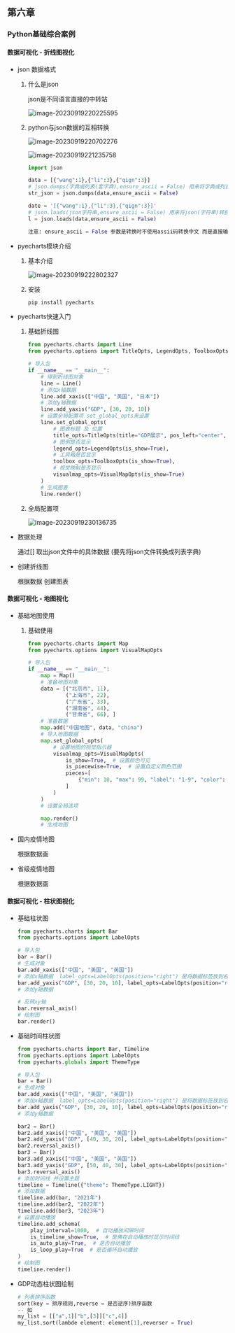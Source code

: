 ## 第六章

### Python基础综合案例

#### 数据可视化 - 折线图视化

* json 数据格式

  1. 什么是json 

     json是不同语言直接的中转站

     ![image-20230919220225595](img\image-20230919220225595.png)

  2. python与json数据的互相转换

     ![image-20230919220702276](img\image-20230919220702276.png)

     ![image-20230919221235758](img\image-20230919221235758.png)

     ```python
     import json
     
     data = [{"wang":1},{"li":3},{"qign":3}]
     # json.dumps(字典或列表(套字典),ensure_ascii = False) 用来将字典或列表转换成字符串(json)
     str_json = json.dumps(data,ensure_ascii = False) 
     
     date = '[{"wang":1},{"li":3},{"qign":3}]'
     # json.loads(json字符串,ensure_ascii = False) 用来将json(字符串)转换成字典或列表
     l = json.loads(data,ensure_ascii = False)
     
     注意: ensure_ascii = False 参数是转换时不使用assii码转换中文 而是直接输出出去 如果为true 则中文转换成unicode字符 使用该参数保证中文的正常显示
     
     ```

     

* pyecharts模块介绍

  1. 基本介绍

     ![image-20230919222802327](img\image-20230919222802327.png)

  2. 安装

     ```python
     pip install pyecharts
     ```

* pyecharts快速入门

  1. 基础折线图

     ```python
     from pyecharts.charts import Line
     from pyecharts.options import TitleOpts, LegendOpts, ToolboxOpts, VisualMapOpts
     
     # 导入包
     if __name__ == "__main__":
         # 得到折线图对象
         line = Line()
         # 添加x轴数据
         line.add_xaxis(["中国", "美国", "日本"])
         # 添加y轴数据
         line.add_yaxis("GDP", [30, 20, 10])
         # 设置全局配置项 set_global_opts来设置
         line.set_global_opts(
             # 图表标题 及 位置
             title_opts=TitleOpts(title="GDP展示", pos_left="center", pos_bottom="1"),
             # 图例是否显示
             legend_opts=LegendOpts(is_show=True),
             # 工具箱是否显示
             toolbox_opts=ToolboxOpts(is_show=True),
             # 视觉映射是否显示
             visualmap_opts=VisualMapOpts(is_show=True)
         )
         # 生成图表
         line.render()
     ```

  2. 全局配置项

     ![image-20230919230136735](img\image-20230919230136735.png)

* 数据处理

  通过[] 取出json文件中的具体数据  (要先将json文件转换成列表字典)

* 创建折线图  

  根据数据 创建图表

#### 数据可视化 - 地图视化

* 基础地图使用

  1. 基础使用

     ```python
     from pyecharts.charts import Map
     from pyecharts.options import VisualMapOpts
     
     # 导入包
     if __name__ == "__main__":
         map = Map()
         # 准备地图对象
         data = [("北京市", 11),
                 ("上海市", 22),
                 ("广东省", 33),
                 ("湖南省", 44),
                 ("甘肃省", 66), ]
         # 准备数据
         map.add("中国地图", data, "china")
         # 导入地图数据
         map.set_global_opts(
             # 设置地图的视觉指示器
             visualmap_opts=VisualMapOpts(
                 is_show=True,  # 设置颜色可见
                 is_piecewise=True,  # 设置自定义颜色范围
                 pieces=[
                     {"min": 10, "max": 99, "label": "1-9", "color": "#CCFFFF"}
                 ]
             )
         )
         # 设置全局选项
     
         map.render()
         # 生成地图
     
     ```

     

* 国内疫情地图

  根据数据画

* 省级疫情地图

  根据数据画

#### 数据可视化 - 柱状图视化

* 基础柱状图

  ```python
  from pyecharts.charts import Bar
  from pyecharts.options import LabelOpts
  
  # 导入包
  bar = Bar()
  # 生成对象
  bar.add_xaxis(["中国", "美国", "英国"])
  # 添加x轴数据  label_opts=LabelOpts(position="right") 是将数据标签放到右侧
  bar.add_yaxis("GDP", [30, 20, 10], label_opts=LabelOpts(position="right"))
  # 添加y轴数据
  
  # 反转xy轴
  bar.reversal_axis()
  # 绘制图
  bar.render()
  ```

* 基础时间柱状图

  ```python
  from pyecharts.charts import Bar, Timeline
  from pyecharts.options import LabelOpts
  from pyecharts.globals import ThemeType
  
  # 导入包
  bar = Bar()
  # 生成对象
  bar.add_xaxis(["中国", "美国", "英国"])
  # 添加x轴数据  label_opts=LabelOpts(position="right") 是将数据标签放到右侧
  bar.add_yaxis("GDP", [30, 20, 10], label_opts=LabelOpts(position="right"))
  # 添加y轴数据
  
  bar2 = Bar()
  bar2.add_xaxis(["中国", "美国", "英国"])
  bar2.add_yaxis("GDP", [40, 30, 20], label_opts=LabelOpts(position="right"))
  bar2.reversal_axis()
  bar3 = Bar()
  bar3.add_xaxis(["中国", "美国", "英国"])
  bar3.add_yaxis("GDP", [50, 40, 30], label_opts=LabelOpts(position="right"))
  bar3.reversal_axis()
  # 添加时间线 并设置主题
  timeline = Timeline({"theme": ThemeType.LIGHT})
  # 添加数据
  timeline.add(bar, "2021年")
  timeline.add(bar2, "2022年")
  timeline.add(bar3, "2023年")
  # 设置自动播放
  timeline.add_schema(
      play_interval=1000,  # 自动播放间隔时间
      is_timeline_show=True,  # 是佛在自动播放时显示时间线
      is_auto_play=True,  # 是否自动播放
      is_loop_play=True  # 是否循环自动播放
  )
  # 绘制图
  timeline.render()
  ```

* GDP动态柱状图绘制

  ```python
  # 列表排序函数
  sort(key = 排序规则,reverse = 是否逆序)排序函数
  -- 如
  my_list = [["a",1]["b",[3]]["c",4]]
  my_list.sort(lambde element: element[1],reverser = True)
  ```
  
  


